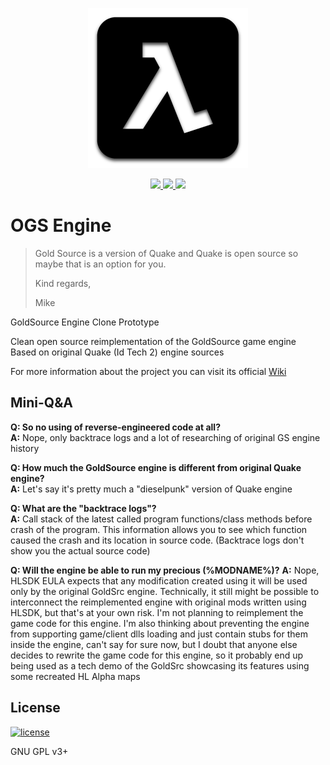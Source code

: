 <p align="center">
	<a href="https://github.com/BlackPhrase/OGS"><img width="256" heigth="256" src="./docs/OGSLogo512x512.png?raw=true" alt="OGS Logo"/></a>
</p>

<p align="center">
	<a href="https://ci.appveyor.com/project/BlackPhrase/OGS">
		<img src="https://ci.appveyor.com/api/projects/status/github/BlackPhrase/OGS?svg=true"/>
	</a>
	<a href="https://travis-ci.org/BlackPhrase/OGS">
		<img src="https://travis-ci.org/BlackPhrase/OGS.svg"/>
	</a>
	<a href="https://codeclimate.com/github/BlackPhrase/OGS/issues">
		<img src="https://img.shields.io/codeclimate/issues/github/BlackPhrase/OGS.svg"/>
	</a>
</p>

# OGS Engine

>Gold Source is a version of Quake and Quake is open source so maybe that is an option for you.
>
>Kind regards,
>
>Mike

GoldSource Engine Clone Prototype

Clean open source reimplementation of the GoldSource game engine  
Based on original Quake (Id Tech 2) engine sources

For more information about the project you can visit its official [Wiki](https://github.com/BlackPhrase/OGS/wiki)

## Mini-Q&A

**Q: So no using of reverse-engineered code at all?**  
**A:** Nope, only backtrace logs and a lot of researching of original GS engine history

**Q: How much the GoldSource engine is different from original Quake engine?**  
**A:** Let's say it's pretty much a "dieselpunk" version of Quake engine

**Q: What are the "backtrace logs"?**  
**A:** Call stack of the latest called program functions/class methods before crash of the program. 
This information allows you to see which function caused the crash and its location in source code. 
(Backtrace logs don't show you the actual source code)

**Q: Will the engine be able to run my precious (%MODNAME%)?**
**A:** Nope, HLSDK EULA expects that any modification created using it will be used only by the original 
GoldSrc engine. Technically, it still might be possible to interconnect the reimplemented engine with original mods written 
using HLSDK, but that's at your own risk. I'm not planning to reimplement the game code for this engine. I'm also thinking about 
preventing the engine from supporting game/client dlls loading and just contain stubs for them inside the engine, 
can't say for sure now, but I doubt that anyone else decides to rewrite the game code for this engine, so it probably end up being used 
as a tech demo of the GoldSrc showcasing its features using some recreated HL Alpha maps

## License

[![license](https://img.shields.io/github/license/BlackPhrase/OGS.svg)](https://github.com/BlackPhrase/OGS/blob/master/LICENSE)

GNU GPL v3+